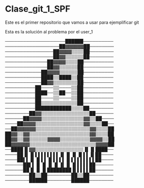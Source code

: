 # Clase_git_1_SPF
Este es el primer repositorio que vamos a usar para ejemplificar git

Esta es la solución al problema por el user_1

────────────────────██████──────────
──────────────────██▓▓▓▓▓▓██────────
────────────────██▓▓▓▓▒▒▒▒██────────
────────────────██▓▓▒▒▒▒▒▒██────────
──────────────██▓▓▓▓▒▒▒▒██──────────
──────────────██▓▓▒▒▒▒▒▒██──────────
────────────██▓▓▓▓▒▒▒▒▒▒██──────────
────────────████▒▒████▒▒██──────────
────────────██▓▓▒▒▒▒▒▒▒▒██──────────
──────────██────▒▒────▒▒██──────────
──────────████──▒▒██──▒▒██──────────
──────────██────▒▒────▒▒██──────────
──────────██▒▒▒▒▒▒▒▒▒▒▒▒██──────────
──────────████████████▒▒▒▒██────────
────────██▓▓▒▒▒▒▒▒▒▒▒▒▒▒▒▒▒▒██──────
──────██▓▓▓▓▒▒▒▒▒▒▒▒▒▒▒▒▒▒▓▓▒▒██────
────██▓▓▓▓▒▒▒▒▒▒▒▒▒▒▒▒▒▒▒▒▓▓▒▒▒▒██──
──██▓▓▓▓▓▓▒▒▒▒▒▒▒▒▒▒▒▒▒▒▒▒▒▒▓▓▒▒▒▒██
██▓▓▒▒▓▓▒▒▒▒▒▒▒▒▒▒▒▒▒▒▒▒▒▒▒▒▓▓▒▒▒▒██
██▓▓▒▒▓▓▒▒▒▒▒▒▓▓▓▓▒▒▒▒▒▒▒▒▒▒▓▓▓▓▒▒██
██▓▓▓▓▓▓▒▒▒▒▒▒▒▒▒▒▒▒▒▒▒▒▒▒▒▒▒▒▓▓▓▓██
──████▐▌▓▓▒▒▒▒▒▒▒▒▒▒▒▒▒▒▒▒▐▌▐▌████──
────██▐▌▐▌▌▌▌▌▌▌▌▌▐▌▐▌▐▌▐▌▌▌▐▌██────
────██▌▌▐▌▐▌▌▌▐▌▌▌▌▌▐▌▌▌▌▌▌▌▌▌██────
──────██▌▌▐▌▐▌▐▌▐▌▐▌▐▌▐▌▌▌▌▌██──────
──────██▐▌▐▌▐▌████████▐▌▌▌▌▌██──────
────────██▒▒██────────██▒▒██────────
────────██████────────██████────────
